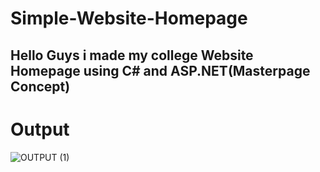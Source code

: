 # Simple-Website-Homepage
<h2>Hello Guys i made my college Website Homepage using C# and ASP.NET(Masterpage Concept)</h2>
<h1>Output</h1>

![OUTPUT (1)](https://user-images.githubusercontent.com/96619363/168254599-4c14ca17-4cab-4153-90e1-2a51e26d1a33.jpg)

